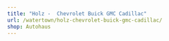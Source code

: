 ```yaml
---
title: "Holz -  Chevrolet Buick GMC Cadillac"
url: /watertown/holz-chevrolet-buick-gmc-cadillac/
shop: Autohaus
---
```

